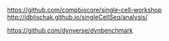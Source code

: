 https://github.com/compbiocore/single-cell-workshop
http://jdblischak.github.io/singleCellSeq/analysis/

https://github.com/dynverse/dynbenchmark
